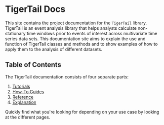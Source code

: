 # TigerTail Docs

This site contains the project documentation for the
`TigerTail` library. TigerTail is an event analysis library that helps analysts calculate non-stationary time windows prior to events of interest across multivariate time series data sets.
This documentation site aims to explain the use and function of TigerTail classes and methods and to show examples of how to apply them to the analysis of different datasets.

## Table of Contents

The TigerTail documentation consists of four separate parts:

1. [Tutorials](tutorials.md)
2. [How-To Guides](how-to-guides.md)
3. [Reference](reference.md)
4. [Explanation](explanation.md)

Quickly find what you're looking for depending on
your use case by looking at the different pages.